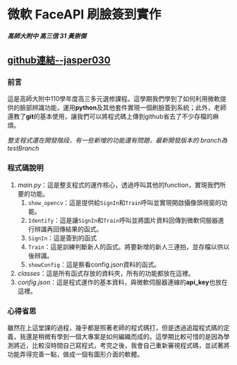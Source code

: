 # 微軟 FaceAPI 刷臉簽到實作
##### 高師大附中  高三信 31 黃崇傑
[github連結--jasper030](https://github.com/jasper030/FacePI)
---
### 前言
這是高師大附中110學年度高三多元選修課程。這學期我們學到了如何利用微軟提供的臉部辨識功能，運用**python**及其他套件實現一個刷臉簽到系統；此外，老師還教了**git**的基本使用，讓我們可以將程式碼上傳到github省去了不少存檔的麻煩。

*整支程式還在開發階段，有一些新增的功能還有問題，最新開發版本的 branch為testBranch*

### 程式碼說明
1. *main.py*：這是整支程式的運作核心，透過呼叫其他的function，實現我們所要的功能。
    1. `show_opencv`：這是提供給`SignIn`和`Train`呼叫並實現開啟攝像頭視窗的功能。
    2. `Identify`：這是讓`SignIn`和`Train`呼叫並將圖片資料回傳到微軟伺服器進行辨識再回傳結果的函式。
    3. `SignIn`：這是簽到的函式
    4. `Train`：這是訓練判斷新人的函式。將要新增的新人三連拍，並存檔以供以後辨識。
    5. `showConfig`：這是察看config.json資料的函式。
2. *classes*：這是所有函式存放的資料夾，所有的功能都放在這裡。
3. *config.json*：這是程式運作的基本資料，與微軟伺服器連線的**api_key**也放在這裡。

### 心得省思
雖然在上這堂課的過程，幾乎都是照著老師的程式碼打，但是透過追蹤程式碼的定義，我還是稍微有學到一個大專案是如何編織而成的。這學期比較可惜的是因為學測將近，比較沒時間自己寫程式，考完之後，我會自己重新審視程式碼，並試著將功能弄得完善一點，做成一個有圖形介面的軟體。